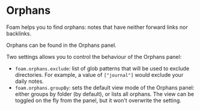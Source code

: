 # Orphans

Foam helps you to find orphans: notes that have neither forward links nor backlinks.

Orphans can be found in the Orphans panel.

Two settings allows you to control the behaviour of the Orphans panel:

- `foam.orphans.exclude`: list of glob patterns that will be used to exclude directories. For example, a value of `["journal"]` would exclude your daily notes.
- `foam.orphans.groupBy`: sets the default view mode of the Orphans panel: either groups by folder (by default), or lists all orphans. The view can be toggled on the fly from the panel, but it won't overwrite the setting.
